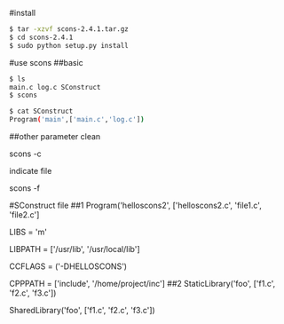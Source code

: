 #install
```sh
$ tar -xzvf scons-2.4.1.tar.gz
$ cd scons-2.4.1 
$ sudo python setup.py install
```
#use scons
##basic
```sh
$ ls 
main.c log.c SConstruct
$ scons

$ cat SConstruct
Program('main',['main.c','log.c'])
```
##other parameter
clean 

scons -c 

indicate file

scons -f

#SConstruct file
##1
Program('helloscons2', ['helloscons2.c', 'file1.c', 'file2.c']

LIBS = 'm'

LIBPATH = ['/usr/lib', '/usr/local/lib']

CCFLAGS = ('-DHELLOSCONS')

CPPPATH = ['include', '/home/project/inc']
##2
StaticLibrary('foo', ['f1.c', 'f2.c', 'f3.c'])

SharedLibrary('foo', ['f1.c', 'f2.c', 'f3.c']) 
